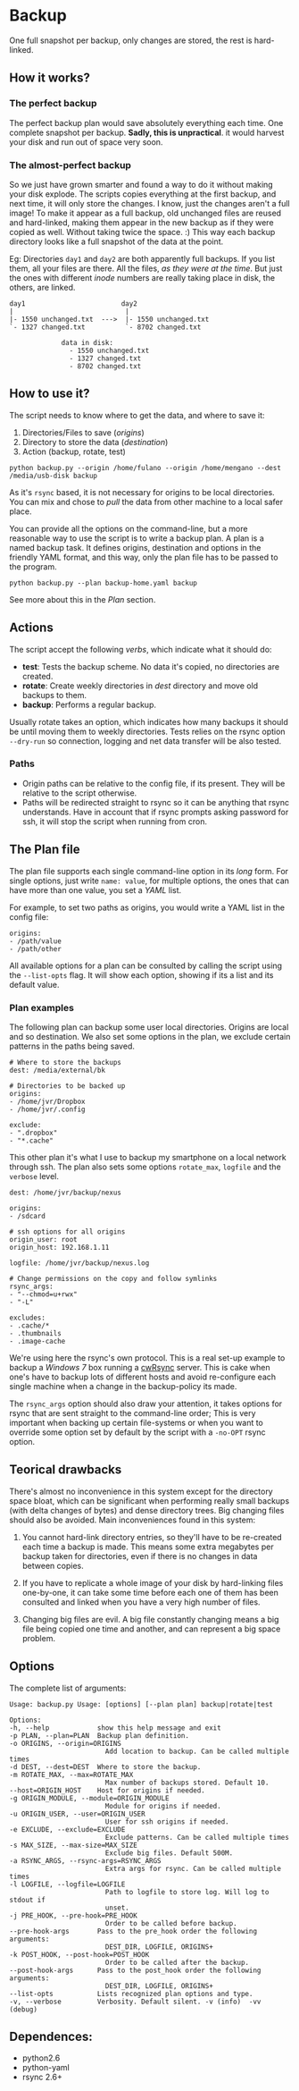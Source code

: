 # Backup

One full snapshot per backup, only changes are stored, the rest is hard-linked.

## How it works?

### The perfect backup

The perfect backup plan would save absolutely everything each time. One complete snapshot per
backup. __Sadly, this is unpractical__. it would harvest your disk and run out of space very soon.

### The almost-perfect backup

So we just have grown smarter and found a way to do it without making your disk explode. The
scripts copies everything at the first backup, and next time, it will only store the changes. I
know, just the changes aren't a full image! To make it appear as a full backup, old unchanged files
are reused and hard-linked, making them
appear in the new backup as if they were copied as well. Without taking twice the space. :)
This way each backup directory looks like a full snapshot of the data at the point.

Eg: Directories `day1` and `day2` are both apparently full backups. If you list them, all your
files are there. All the files, *as they were at the time*. But just the ones with different
*inode* numbers are really taking place in disk, the others, are linked.

	day1                        day2
	|                            |
	|- 1550 unchanged.txt  --->  |- 1550 unchanged.txt
	`- 1327 changed.txt          `- 8702 changed.txt

	             data in disk:
	               - 1550 unchanged.txt
	               - 1327 changed.txt
	               - 8702 changed.txt

## How to use it?

The script needs to know where to get the data, and where to save it: 

1. Directories/Files to save (*origins*)
2. Directory to store the data (*destination*)
3. Action (backup, rotate, test)

`python backup.py --origin /home/fulano --origin /home/mengano --dest /media/usb-disk backup`

As it's `rsync` based, it is not necessary for origins to be local directories. You can
mix and chose to *pull* the data from other machine to a local safer place.

You can provide all the options on the command-line, but a more reasonable way to use the script is
to write a backup plan. A plan is a named backup task. It defines origins, destination and options
in the friendly YAML format, and this way, only the plan file has to be passed to the program.

`python backup.py --plan backup-home.yaml backup`

See more about this in the *Plan* section.

## Actions

The script accept the following *verbs*, which indicate what it should do:

- **test**: Tests the backup scheme. No data it's copied, no directories are created.
- **rotate**: Create weekly directories in *dest* directory and move old backups to them.
- **backup**: Performs a regular backup.

Usually rotate takes an option, which indicates how many backups it should be until moving them
to weekly directories.
Tests relies on the rsync option `--dry-run` so connection, logging and net data transfer will be also tested.

### Paths

- Origin paths can be relative to the config file, if its present. They will be relative to the script otherwise.
- Paths will be redirected straight to rsync so it can be anything that rsync understands.
  Have in account that if rsync prompts asking password for ssh, it will stop the script when
  running from cron.


## The Plan file

The plan file supports each single command-line option in its *long* form.  For single options,
just write `name: value`, for multiple options, the ones that can have more than one value, you set
a *YAML* list.

For example, to set two paths as origins, you would write a YAML list in the config file:

	origins:
	- /path/value
	- /path/other

All available options for a plan can be consulted by calling the script using the
`--list-opts` flag. It will show each option, showing if its a list and its default value.

### Plan examples

The following plan can backup some user local directories. Origins are local and so destination. We
also set some options in the plan, we exclude certain patterns in the paths being saved.

	# Where to store the backups
	dest: /media/external/bk

	# Directories to be backed up
	origins:
	- /home/jvr/Dropbox
	- /home/jvr/.config

	exclude:
	- ".dropbox"
	- "*.cache"

This other plan it's what I use to backup my smartphone on a local network through ssh.
The plan also sets some options `rotate_max`, `logfile` and the `verbose` level.

	dest: /home/jvr/backup/nexus

	origins:
	- /sdcard

	# ssh options for all origins
	origin_user: root
	origin_host: 192.168.1.11

	logfile: /home/jvr/backup/nexus.log

	# Change permissions on the copy and follow symlinks
	rsync_args:
	- "--chmod=u+rwx"
	- "-L"

	excludes:
	- .cache/*
	- .thumbnails
	- .image-cache

We're using here the rsync's own protocol. This is a real set-up example to backup a *Windows 7*
box running a [cwRsync][] server. This is cake when one's have to backup lots of different hosts
and avoid re-configure each single machine when a change in the backup-policy its made.

The `rsync_args` option should also draw your attention, it takes options for rsync that are sent
straight to the command-line order; This is very important when backing up certain file-systems or
when you want to override some option set by default by the script with a `-no-OPT` rsync option.

## Teorical drawbacks

There's almost no inconvenience in this system except for the directory space bloat, which can be
significant when performing really small backups (with delta changes of bytes) and dense directory
trees. Big changing files should also be avoided. Main inconveniences found in this system:

1. You cannot hard-link directory entries, so they'll have to be re-created each time a backup is
made. This means some extra megabytes per backup taken for directories, even if there is no changes
in data between copies.

2. If you have to replicate a whole image of your disk by hard-linking files one-by-one, it can
take some time before each one of them has been consulted and linked when you have a very high
number of files.

3. Changing big files are evil. A big file constantly changing means a big file being copied one
time and another, and can represent a big space problem.

## Options

The complete list of arguments:

	Usage: backup.py Usage: [options] [--plan plan] backup|rotate|test

	Options:
	-h, --help            show this help message and exit
	-p PLAN, --plan=PLAN  Backup plan definition.
	-o ORIGINS, --origin=ORIGINS
							Add location to backup. Can be called multiple times
	-d DEST, --dest=DEST  Where to store the backup.
	-m ROTATE_MAX, --max=ROTATE_MAX
							Max number of backups stored. Default 10.
	--host=ORIGIN_HOST    Host for origins if needed.
	-g ORIGIN_MODULE, --module=ORIGIN_MODULE
							Module for origins if needed.
	-u ORIGIN_USER, --user=ORIGIN_USER
							User for ssh origins if needed.
	-e EXCLUDE, --exclude=EXCLUDE
							Exclude patterns. Can be called multiple times
	-s MAX_SIZE, --max-size=MAX_SIZE
							Exclude big files. Default 500M.
	-a RSYNC_ARGS, --rsync-args=RSYNC_ARGS
							Extra args for rsync. Can be called multiple times
	-l LOGFILE, --logfile=LOGFILE
							Path to logfile to store log. Will log to stdout if
							unset.
	-j PRE_HOOK, --pre-hook=PRE_HOOK
							Order to be called before backup.
	--pre-hook-args       Pass to the pre_hook order the following arguments:
							DEST_DIR, LOGFILE, ORIGINS+
	-k POST_HOOK, --post-hook=POST_HOOK
							Order to be called after the backup.
	--post-hook-args      Pass to the post_hook order the following arguments:
							DEST_DIR, LOGFILE, ORIGINS+
	--list-opts           Lists recognized plan options and type.
	-v, --verbose         Verbosity. Default silent. -v (info)  -vv (debug)

## Dependences:

- python2.6
- python-yaml
- rsync 2.6+

[cwRsync]: http://www.itefix.no/i2/cwrsync
